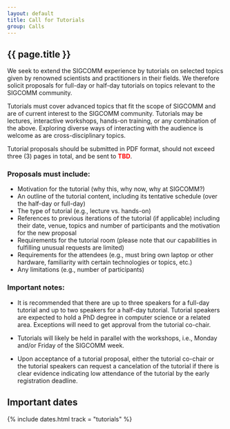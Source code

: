 ```yaml
---
layout: default
title: Call for Tutorials
group: Calls
---
```


## {{ page.title }}

We seek to extend the SIGCOMM experience by tutorials on selected topics given by renowned scientists and practitioners in their fields. We therefore solicit proposals for full-day or half-day tutorials on topics relevant to the SIGCOMM community.

Tutorials must cover advanced topics that fit the scope of SIGCOMM and are of current interest to the SIGCOMM community. Tutorials may be lectures, interactive workshops, hands-on training, or any combination of the above. Exploring diverse ways of interacting with the audience is welcome as are cross-disciplinary topics.

Tutorial proposals should be submitted in PDF format, should not exceed
three (3) pages in total, and be sent to <b style="color: red">TBD</b>.

### Proposals must include:

- Motivation for the tutorial (why this, why now, why at SIGCOMM?)
- An outline of the tutorial content, including its tentative schedule (over the half-day or full-day)
- The type of tutorial (e.g., lecture vs. hands-on)
- References to previous iterations of the tutorial (if applicable) including their date, venue, topics and number of participants and the motivation for the new proposal
- Requirements for the tutorial room (please note that our capabilities in fulfilling unusual requests are limited)
- Requirements for the attendees (e.g., must bring own laptop or other hardware, familiarity with certain technologies or topics, etc.)
- Any limitations (e.g., number of participants)

### Important notes:

- It is recommended that there are up to three speakers for a full-day tutorial and up to two speakers for a half-day tutorial. Tutorial speakers are expected to hold a PhD degree in computer science or a related area. Exceptions will need to get approval from the tutorial co-chair.

- Tutorials will likely be held in parallel with the workshops, i.e., Monday and/or Friday of the SIGCOMM week.

- Upon acceptance of a tutorial proposal, either the tutorial co-chair or the tutorial speakers can request a cancelation of the tutorial if there is clear evidence indicating low attendance of the tutorial by the early registration deadline.

## Important dates

{% include dates.html track = "tutorials" %}

<!-- <a href="files/cft.pdf" rel="external" data-role="button" class="dl-button button">Download this call as a PDF</a> -->
